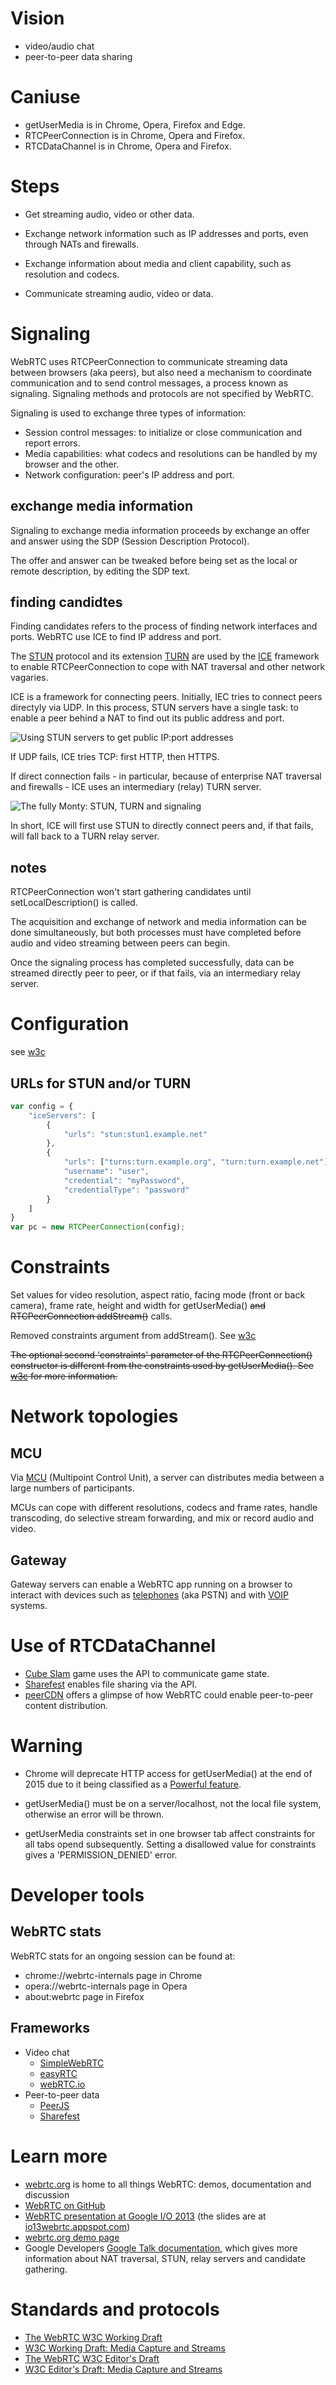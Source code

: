 
# Vision

- video/audio chat
- peer-to-peer data sharing

# Caniuse

- getUserMedia is in Chrome, Opera, Firefox and Edge.
- RTCPeerConnection is in Chrome, Opera and Firefox.
- RTCDataChannel is in Chrome, Opera and Firefox.

# Steps

- Get streaming audio, video or other data.

- Exchange network information such as IP addresses and ports, even through NATs and firewalls.

- Exchange information about media and client capability, such as resolution and codecs.

- Communicate streaming audio, video or data.

# Signaling

WebRTC uses RTCPeerConnection to communicate streaming data between browsers (aka peers), but also need a mechanism to coordinate communication and to send control messages, a process known as signaling. Signaling methods and protocols are not specified by WebRTC.

Signaling is used to exchange three types of information:

- Session control messages: to initialize or close communication and report errors.
- Media capabilities: what codecs and resolutions can be handled by my browser and the other.
- Network configuration: peer's IP address and port.

## exchange media information

Signaling to exchange media information proceeds by exchange an offer and answer using the SDP (Session Description Protocol).

The offer and answer can be tweaked before being set as the local or remote description, by editing the SDP text.

## finding candidtes

Finding candidates refers to the process of finding network interfaces and ports. WebRTC use ICE to find IP address and port.

The [STUN](http://en.wikipedia.org/wiki/STUN) protocol and its extension [TURN](http://en.wikipedia.org/wiki/Traversal_Using_Relay_NAT) are used by the [ICE](http://en.wikipedia.org/wiki/Interactive_Connectivity_Establishment) framework to enable RTCPeerConnection to cope with NAT traversal and other network vagaries.

ICE is a framework for connecting peers. Initially, IEC tries to connect peers directyly via UDP. In this process, STUN servers have a single task: to enable a peer behind a NAT to find out its public address and port.

![Using STUN servers to get public IP:port addresses](img/stun.png 'STUN')

If UDP fails, ICE tries TCP: first HTTP, then HTTPS.

If direct connection fails - in particular, because of enterprise NAT traversal and firewalls - ICE uses an intermediary (relay) TURN server.

![The fully Monty: STUN, TURN and signaling](img/turn.png 'TURN')

In short, ICE will first use STUN to directly connect peers and, if that fails, will fall back to a TURN relay server.

## notes

RTCPeerConnection won't start gathering candidates until setLocalDescription() is called.

The acquisition and exchange of network and media information can be done simultaneously, but both processes must have completed before audio and video streaming between peers can begin.

Once the signaling process has completed successfully, data can be streamed directly peer to peer, or if that fails, via an intermediary relay server.

# Configuration

see [w3c](https://www.w3.org/TR/webrtc/#configuration)

## URLs for STUN and/or TURN

```javascript
var config = {
    "iceServers": [
        {
            "urls": "stun:stun1.example.net"
        },
        {
            "urls": ["turns:turn.example.org", "turn:turn.example.net"],
            "username": "user",
            "credential": "myPassword",
            "credentialType": "password"
        }
    ]
}
var pc = new RTCPeerConnection(config);
```

# Constraints

Set values for video resolution, aspect ratio, facing mode (front or back camera), frame rate, height and width for getUserMedia() <del>and RTCPeerConnection addStream()</del> calls.

Removed constraints argument from addStream(). See [w3c](https://www.w3.org/TR/webrtc/)

<del>The optional second 'constraints' parameter of the RTCPeerConnection() constructor is different from the constraints used by getUserMedia(). See [w3c](http://www.w3.org/TR/webrtc/#constraints) for more information.</del>

# Network topologies

## MCU

Via [MCU](http://en.wikipedia.org/wiki/Multipoint_control_unit) (Multipoint Control Unit), a server can distributes media between a large numbers of participants.

MCUs can cope with different resolutions, codecs and frame rates, handle transcoding, do selective stream forwarding, and mix or record audio and video.

## Gateway

Gateway servers can enable a WebRTC app running on a browser to interact with devices such as [telephones](http://en.wikipedia.org/wiki/Public_switched_telephone_network) (aka PSTN) and with [VOIP](http://en.wikipedia.org/wiki/Voice_over_IP) systems.

# Use of RTCDataChannel

- [Cube Slam](http://www.cubeslam.com/) game uses the API to communicate game state.
- [Sharefest](http://www.sharefest.me/) enables file sharing via the API.
- [peerCDN](https://peercdn.com/) offers a glimpse of how WebRTC could enable peer-to-peer content distribution.

# Warning

- Chrome will deprecate HTTP access for getUserMedia() at the end of 2015 due to it being classified as a [Powerful feature](https://sites.google.com/a/chromium.org/dev/Home/chromium-security/deprecating-powerful-features-on-insecure-origins).

- getUserMedia() must be on a server/localhost, not the local file system, otherwise an error will be thrown.

- getUserMedia constraints set in one browser tab affect constraints for all tabs opend subsequently. Setting a disallowed value for constraints gives a 'PERMISSION_DENIED' error.

# Developer tools

## WebRTC stats

WebRTC stats for an ongoing session can be found at:

- chrome://webrtc-internals page in Chrome
- opera://webrtc-internals page in Opera
- about:webrtc page in Firefox

## Frameworks

- Video chat
    - [SimpleWebRTC](https://github.com/henrikjoreteg/SimpleWebRTC)
    - [easyRTC](https://github.com/priologic/easyrtc)
    - [webRTC.io](https://github.com/webRTC/webRTC.io)
- Peer-to-peer data
    - [PeerJS](http://peerjs.com/)
    - [Sharefest](https://github.com/peer5/sharefest)

# Learn more

- [webrtc.org](http://www.webrtc.org/) is home to all things WebRTC: demos, documentation and discussion
- [WebRTC on GitHub](https://github.com/webrtc)
- [WebRTC presentation at Google I/O 2013](https://www.youtube.com/watch?v=p2HzZkd2A40) (the slides are at [io13webrtc.appspot.com](http://io13webrtc.appspot.com/))
- [webrtc.org demo page](https://github.com/webrtc/samples)
- Google Developers [Google Talk documentation](https://developers.google.com/talk/libjingle/important_concepts#connections), which gives more information about NAT traversal, STUN, relay servers and candidate gathering.

# Standards and protocols

- [The WebRTC W3C Working Draft](https://www.w3.org/TR/webrtc/)
- [W3C Working Draft: Media Capture and Streams](https://www.w3.org/TR/mediacapture-streams/)
- [The WebRTC W3C Editor's Draft](http://w3c.github.io/webrtc-pc/)
- [W3C Editor's Draft: Media Capture and Streams](http://w3c.github.io/mediacapture-main/getusermedia.html)
